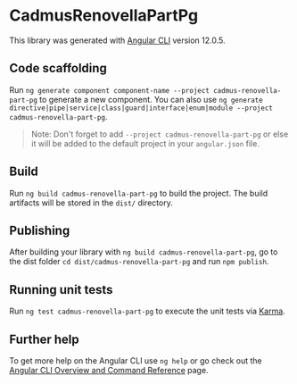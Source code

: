 # CadmusRenovellaPartPg

This library was generated with [Angular CLI](https://github.com/angular/angular-cli) version 12.0.5.

## Code scaffolding

Run `ng generate component component-name --project cadmus-renovella-part-pg` to generate a new component. You can also use `ng generate directive|pipe|service|class|guard|interface|enum|module --project cadmus-renovella-part-pg`.
> Note: Don't forget to add `--project cadmus-renovella-part-pg` or else it will be added to the default project in your `angular.json` file. 

## Build

Run `ng build cadmus-renovella-part-pg` to build the project. The build artifacts will be stored in the `dist/` directory.

## Publishing

After building your library with `ng build cadmus-renovella-part-pg`, go to the dist folder `cd dist/cadmus-renovella-part-pg` and run `npm publish`.

## Running unit tests

Run `ng test cadmus-renovella-part-pg` to execute the unit tests via [Karma](https://karma-runner.github.io).

## Further help

To get more help on the Angular CLI use `ng help` or go check out the [Angular CLI Overview and Command Reference](https://angular.io/cli) page.
